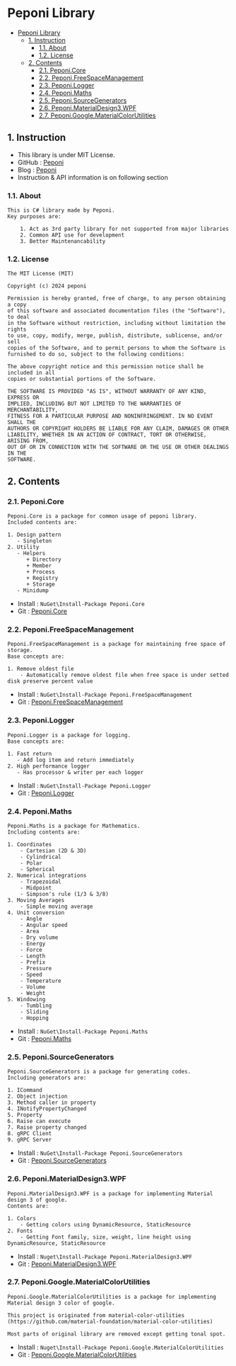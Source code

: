 # Peponi Library


- [Peponi Library](#peponi-library)
  - [1. Instruction](#1-instruction)
    - [1.1. About](#11-about)
    - [1.2. License](#12-license)
  - [2. Contents](#2-contents)
    - [2.1. Peponi.Core](#21-peponicore)
    - [2.2. Peponi.FreeSpaceManagement](#22-peponifreespacemanagement)
    - [2.3. Peponi.Logger](#23-peponilogger)
    - [2.4. Peponi.Maths](#24-peponimaths)
    - [2.5. Peponi.SourceGenerators](#25-peponisourcegenerators)
    - [2.6. Peponi.MaterialDesign3.WPF](#26-peponimaterialdesign3wpf)
    - [2.7. Peponi.Google.MaterialColorUtilities](#27-peponigooglematerialcolorutilities)


## 1. Instruction


- This library is under MIT License.
- GitHub : [Peponi](https://github.com/peponi-paradise/Peponi)
- Blog : [Peponi](https://peponi-paradise.tistory.com)
- Instruction & API information is on following section


### 1.1. About


```text
This is C# library made by Peponi.
Key purposes are:

    1. Act as 3rd party library for not supported from major libraries
    2. Common API use for development
    3. Better Maintenancability
```


### 1.2. License


```text
The MIT License (MIT)

Copyright (c) 2024 peponi

Permission is hereby granted, free of charge, to any person obtaining a copy
of this software and associated documentation files (the "Software"), to deal
in the Software without restriction, including without limitation the rights
to use, copy, modify, merge, publish, distribute, sublicense, and/or sell
copies of the Software, and to permit persons to whom the Software is
furnished to do so, subject to the following conditions:

The above copyright notice and this permission notice shall be included in all
copies or substantial portions of the Software.

THE SOFTWARE IS PROVIDED "AS IS", WITHOUT WARRANTY OF ANY KIND, EXPRESS OR
IMPLIED, INCLUDING BUT NOT LIMITED TO THE WARRANTIES OF MERCHANTABILITY,
FITNESS FOR A PARTICULAR PURPOSE AND NONINFRINGEMENT. IN NO EVENT SHALL THE
AUTHORS OR COPYRIGHT HOLDERS BE LIABLE FOR ANY CLAIM, DAMAGES OR OTHER
LIABILITY, WHETHER IN AN ACTION OF CONTRACT, TORT OR OTHERWISE, ARISING FROM,
OUT OF OR IN CONNECTION WITH THE SOFTWARE OR THE USE OR OTHER DEALINGS IN THE
SOFTWARE.
```


## 2. Contents


### 2.1. Peponi.Core


```text
Peponi.Core is a package for common usage of peponi library.
Included contents are:

1. Design pattern
   - Singleton
2. Utility
   - Helpers
      + Directory
      + Member
      + Process
      + Registry
      + Storage  
   - Minidump
```

- Install : `NuGet\Install-Package Peponi.Core`
- Git : [Peponi.Core](https://github.com/peponi-paradise/Peponi/tree/Release/Peponi.Core)


### 2.2. Peponi.FreeSpaceManagement


```text
Peponi.FreeSpaceManagement is a package for maintaining free space of storage.
Base concepts are:

1. Remove oldest file
    - Automatically remove oldest file when free space is under setted disk preserve percent value
```

- Install : `NuGet\Install-Package Peponi.FreeSpaceManagement`
- Git : [Peponi.FreeSpaceManagement](https://github.com/peponi-paradise/Peponi/tree/Release/Peponi.FreeSpaceManagement)


### 2.3. Peponi.Logger


```text
Peponi.Logger is a package for logging.
Base concepts are:

1. Fast return
   - Add log item and return immediately
2. High performance logger
   - Has processor & writer per each logger
```

- Install : `NuGet\Install-Package Peponi.Logger`
- Git : [Peponi.Logger](https://github.com/peponi-paradise/Peponi/tree/Release/Peponi.Logger)


### 2.4. Peponi.Maths


```text
Peponi.Maths is a package for Mathematics.
Including contents are:

1. Coordinates
    - Cartesian (2D & 3D)
    - Cylindrical
    - Polar
    - Spherical
2. Numerical integrations
    - Trapezoidal
    - Midpoint
    - Simpson's rule (1/3 & 3/8)
3. Moving Averages
    - Simple moving average
4. Unit conversion
    - Angle
    - Angular speed
    - Area
    - Dry volume
    - Energy
    - Force
    - Length
    - Prefix
    - Pressure
    - Speed
    - Temperature
    - Volume
    - Weight
5. Windowing
    - Tumbling
    - Sliding
    - Hopping
```

- Install : `NuGet\Install-Package Peponi.Maths`
- Git : [Peponi.Maths](https://github.com/peponi-paradise/Peponi/tree/Release/Peponi.Maths)


### 2.5. Peponi.SourceGenerators


```text
Peponi.SourceGenerators is a package for generating codes.
Including generators are:

1. ICommand
2. Object injection
3. Method caller in property
4. INotifyPropertyChanged
5. Property
6. Raise can execute
7. Raise property changed
8. gRPC Client
9. gRPC Server
```

- Install : `NuGet\Install-Package Peponi.SourceGenerators`
- Git : [Peponi.SourceGenerators](https://github.com/peponi-paradise/Peponi/tree/Release/Peponi.SourceGenerators)


### 2.6. Peponi.MaterialDesign3.WPF


```text
Peponi.MaterialDesign3.WPF is a package for implementing Material design 3 of google.
Contents are:

1. Colors
	- Getting colors using DynamicResource, StaticResource
2. Fonts
	- Getting Font family, size, weight, line height using DynamicResource, StaticResource
```

- Install : `Nuget\Install-Package Peponi.MaterialDesign3.WPF`
- Git : [Peponi.MaterialDesign3.WPF](https://github.com/peponi-paradise/Peponi/tree/Release/Peponi.MaterialDesign3.WPF)


### 2.7. Peponi.Google.MaterialColorUtilities


```text
Peponi.Google.MaterialColorUtilities is a package for implementing Material design 3 color of google.

This project is originated from material-color-utilities (https://github.com/material-foundation/material-color-utilities)

Most parts of original library are removed except getting tonal spot.
```

- Install : `Nuget\Install-Package Peponi.Google.MaterialColorUtilities`
- Git : [Peponi.Google.MaterialColorUtilities](https://github.com/peponi-paradise/Peponi/tree/Release/Peponi.Google.MaterialColorUtilities)